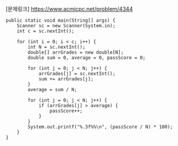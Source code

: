 [문제링크] https://www.acmicpc.net/problem/4344

	public static void main(String[] args) {
		Scanner sc = new Scanner(System.in);
		int c = sc.nextInt();

		for (int i = 0; i < c; i++) {
			int N = sc.nextInt();
			double[] arrGrades = new double[N];
			double sum = 0, average = 0, passScore = 0;

			for (int j = 0; j < N; j++) {
				arrGrades[j] = sc.nextInt();
				sum += arrGrades[j];
			}
			average = sum / N;

			for (int j = 0; j < N; j++) {
				if (arrGrades[j] > average) {
					passScore++;
				}
			}
			System.out.printf("%.3f%%\n", (passScore / N) * 100);
		}
	}
